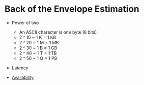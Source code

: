 # Back of the Envelope Estimation

-   Power of two
    
    -   An ASCII character is one byte (8 bits)
    -   2 ^ 10 ~ 1 K = 1 KB 
    -   2 ^ 20 ~ 1 M = 1 MB
    -   2 ^ 30 ~ 1 B = 1 GB
    -   2 ^ 40 ~ 1 T = 1 TB
    -   2 ^ 50 ~ 1 Q = 1 PB

-   Latency

-   [Availability](./cap.md#availability-in-numbers)